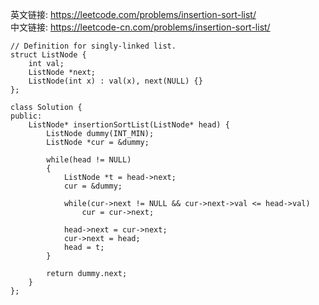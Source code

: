 英文链接: https://leetcode.com/problems/insertion-sort-list/  
中文链接: https://leetcode-cn.com/problems/insertion-sort-list/


```
// Definition for singly-linked list.
struct ListNode {
    int val;
    ListNode *next;
    ListNode(int x) : val(x), next(NULL) {}
};
```

```
class Solution {
public:
    ListNode* insertionSortList(ListNode* head) {
        ListNode dummy(INT_MIN);
        ListNode *cur = &dummy;

        while(head != NULL)
        {
            ListNode *t = head->next;
            cur = &dummy;

            while(cur->next != NULL && cur->next->val <= head->val)
                cur = cur->next;

            head->next = cur->next;
            cur->next = head;
            head = t;
        }

        return dummy.next;
    }
};
```

